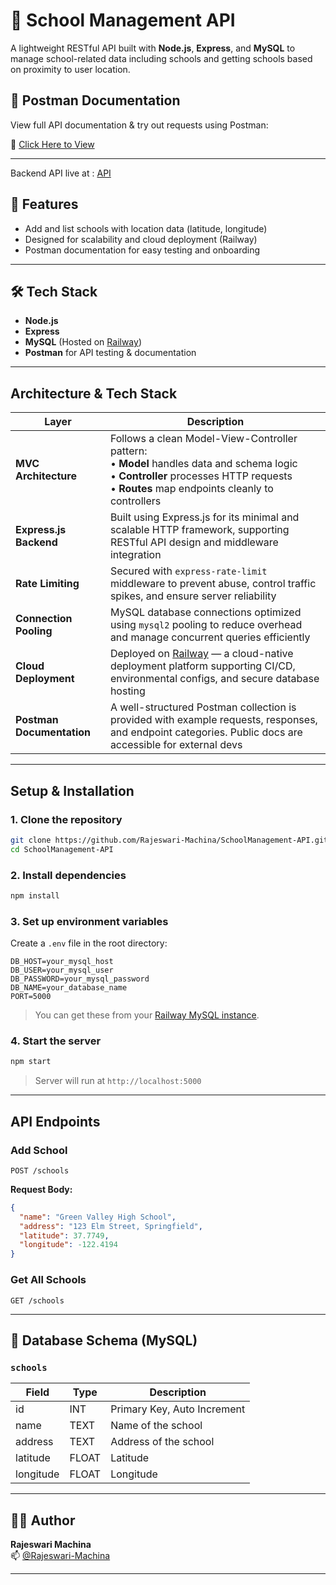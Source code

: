 # 🏫 School Management API

A lightweight RESTful API built with **Node.js**, **Express**, and **MySQL** to manage school-related data including schools and getting schools based on proximity to user location.

## 🧪 Postman Documentation

View full API documentation & try out requests using Postman:

📄 [Click Here to View](https://documenter.getpostman.com/view/37122540/2sB2ixkEFi)

---

Backend API live at : [API](https://schoolmanagement-api-production.up.railway.app/api/schools)


## 🚀 Features

- Add and list schools with location data (latitude, longitude)
- Designed for scalability and cloud deployment (Railway)
- Postman documentation for easy testing and onboarding

---

## 🛠️ Tech Stack

- **Node.js**
- **Express**
- **MySQL** (Hosted on [Railway](https://railway.app))
- **Postman** for API testing & documentation

---

##  Architecture & Tech Stack

| Layer                    | Description                                                                                                                                                  |
|--------------------------|--------------------------------------------------------------------------------------------------------------------------------------------------------------|
| **MVC Architecture**     | Follows a clean Model-View-Controller pattern:<br>• **Model** handles data and schema logic<br>• **Controller** processes HTTP requests<br>• **Routes** map endpoints cleanly to controllers |
| **Express.js Backend**   | Built using Express.js for its minimal and scalable HTTP framework, supporting RESTful API design and middleware integration                               |
| **Rate Limiting**       | Secured with `express-rate-limit` middleware to prevent abuse, control traffic spikes, and ensure server reliability                                        |
| **Connection Pooling**   | MySQL database connections optimized using `mysql2` pooling to reduce overhead and manage concurrent queries efficiently                                     |
| **Cloud Deployment**     | Deployed on [Railway](https://railway.app) — a cloud-native deployment platform supporting CI/CD, environmental configs, and secure database hosting        |
| **Postman Documentation**| A well-structured Postman collection is provided with example requests, responses, and endpoint categories. Public docs are accessible for external devs     |

---


## Setup & Installation

### 1. Clone the repository

```bash
git clone https://github.com/Rajeswari-Machina/SchoolManagement-API.git
cd SchoolManagement-API
```

### 2. Install dependencies

```bash
npm install
```

### 3. Set up environment variables

Create a `.env` file in the root directory:

```
DB_HOST=your_mysql_host
DB_USER=your_mysql_user
DB_PASSWORD=your_mysql_password
DB_NAME=your_database_name
PORT=5000
```

> You can get these from your [Railway MySQL instance](https://railway.app).

### 4. Start the server

```bash
npm start
```

> Server will run at `http://localhost:5000`

---

##  API Endpoints

###  Add School

`POST /schools`

**Request Body:**

```json
{
  "name": "Green Valley High School",
  "address": "123 Elm Street, Springfield",
  "latitude": 37.7749,
  "longitude": -122.4194
}
```

###  Get All Schools

`GET /schools`

---

## 🧱 Database Schema (MySQL)

### `schools`

| Field      | Type     | Description                |
|------------|----------|----------------------------|
| id         | INT      | Primary Key, Auto Increment |
| name       | TEXT     | Name of the school          |
| address    | TEXT     | Address of the school       |
| latitude   | FLOAT    | Latitude                    |
| longitude  | FLOAT    | Longitude                   |


---

## 👩‍💻 Author

**Rajeswari Machina**  
📫 [@Rajeswari-Machina](https://github.com/Rajeswari-Machina)

---

